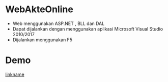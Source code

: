 # WebAkteOnline
 * Web menggunakan ASP.NET , BLL dan DAL
 * Dapat dijalankan dengan menggunakan aplikasi Microsoft Visual Studio 2010/2017 
 * Dijalankan menggunakan F5
 
# Demo
[linkname](https://youtu.be/H5OOKr6vflQ)
